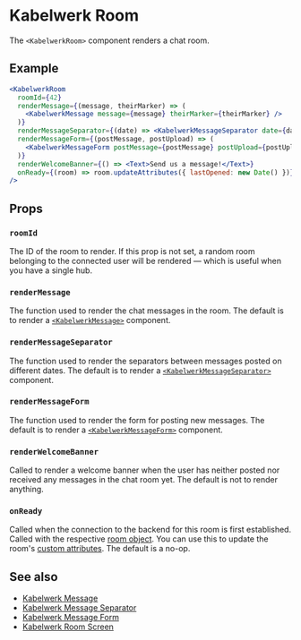 # Kabelwerk Room

The `<KabelwerkRoom>` component renders a chat room.

## Example

```jsx
<KabelwerkRoom
  roomId={42}
  renderMessage={(message, theirMarker) => (
    <KabelwerkMessage message={message} theirMarker={theirMarker} />
  )}
  renderMessageSeparator={(date) => <KabelwerkMessageSeparator date={date} />}
  renderMessageForm={(postMessage, postUpload) => (
    <KabelwerkMessageForm postMessage={postMessage} postUpload={postUpload} />
  )}
  renderWelcomeBanner={() => <Text>Send us a message!</Text>}
  onReady={(room) => room.updateAttributes({ lastOpened: new Date() })}
/>
```

## Props

### `roomId`

The ID of the room to render. If this prop is not set, a random room belonging to the connected user will be rendered — which is useful when you have a single hub.

### `renderMessage`

The function used to render the chat messages in the room. The default is to render a [`<KabelwerkMessage>`](./KabelwerkMessage.md) component.

### `renderMessageSeparator`

The function used to render the separators between messages posted on different dates. The default is to render a [`<KabelwerkMessageSeparator>`](./KabelwerkMessageSeparator.md) component.

### `renderMessageForm`

The function used to render the form for posting new messages. The default is to render a [`<KabelwerkMessageForm>`](./KabelwerkMessageForm.md) component.

### `renderWelcomeBanner`

Called to render a welcome banner when the user has neither posted nor received any messages in the chat room yet. The default is not to render anything.

### `onReady`

Called when the connection to the backend for this room is first established. Called with the respective [room object](https://docs.kabelwerk.io/js/rooms). You can use this to update the room's [custom attributes](https://docs.kabelwerk.io/js/rooms#custom-attributes). The default is a no-op.

## See also

- [Kabelwerk Message](./KabelwerkMessage.md)
- [Kabelwerk Message Separator](./KabelwerkMessageSeparator.md)
- [Kabelwerk Message Form](./KabelwerkMessageForm.md)
- [Kabelwerk Room Screen](./KabelwerkRoomScreen.md)
